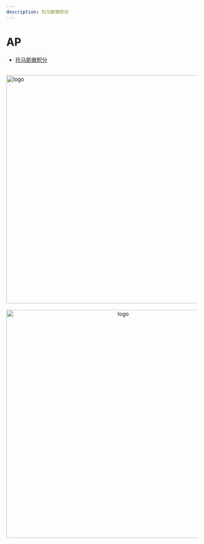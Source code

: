 ```yaml
---
description: 托马斯微积分
---
```


# AP

-   [托马斯微积分](Thomas_Calculus.md)

<br />
<img  src='/img/bjkb.PNG' width="600" alt="logo">
<br />
<br />
<div align="center">

<img  src='/img/01.jpeg' width="600" alt="logo" />
</div>
<br />
<br />
